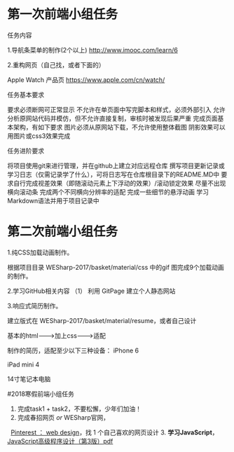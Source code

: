# 第一次前端小组任务

任务内容

1.导航条菜单的制作(2个以上) http://www.imooc.com/learn/6

2.重构网页（自己找，或者下面的）

Apple Watch 产品页 https://www.apple.com/cn/watch/

任务基本要求

要求必须断网可正常显示 不允许在单页面中写完脚本和样式，必须外部引入 允许分析原网站代码并模仿，但不允许直接复制，审核时被发现后果严重 完成页面基本架构，有如下要求 图片必须从原网站下载，不允许使用整体截图 阴影效果可以用图片或css3效果完成

任务进阶要求

将项目使用git来进行管理，并在github上建立对应远程仓库 撰写项目更新记录或学习日志（仅需记录学了什么），可将日志写在仓库根目录下的README.MD中 要求自行完成视差效果（即随滚动元素上下浮动的效果）/滚动锁定效果 尽量不出现横向滚动条 完成两个不同横向分辨率的适配 完成一些细节的悬浮动画 学习Markdown语法并用于项目记录中

# 第二次前端小组任务
1.纯CSS加载动画制作。

根据项目目录 WESharp-2017/basket/material/css 中的gif 图完成9个加载动画的制作。

2.学习GitHub相关内容
（1） 利用 GitPage 建立个人静态网站

3.响应式简历制作。

建立版式在 WESharp-2017/basket/material/resume，或者自己设计

  基本的html--->加上css--->适配

  制作的简历，适配至少以下三种设备：
  iPhone 6

  iPad mini 4

  14寸笔记本电脑

#2018寒假前端小组任务
1. 完成task1 + task2，不要松懈，少年们加油！
2. 完成春招网页 *or* WESharp官网，

   [Pinterest ： web design](https://www.pinterest.com/search/pins/?q=web%20design)，找 1 个自己喜欢的网页设计
3. **学习JavaScript**，[JavaScript高级程序设计（第3版）pdf](http://pan.baidu.com/s/1ntHnZbb)
